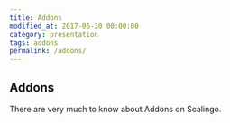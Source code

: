 ```yaml
---
title: Addons
modified_at: 2017-06-30 00:00:00
category: presentation
tags: addons
permalink: /addons/
---
```


## Addons

There are very much to know about Addons on Scalingo.
